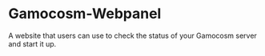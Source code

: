 # Gamocosm-Webpanel
A website that users can use to check the status of your Gamocosm server and start it up.
